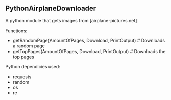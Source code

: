 ## PythonAirplaneDownloader
A python module that gets images from [airplane-pictures.net]

Functions:
- getRandomPage(AmountOfPages, Download, PrintOutput) # Downloads a random page
- getTopPages(AmountOfPages, Download, PrintOutput) # Downloads the top pages

Python dependicies used:
- requests
- random
- os
- re